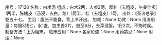 序号：17128
名称：白术汤
组成：白术2两，人参2两，厚朴（去粗皮，生姜汁炙）1两半，陈橘皮（汤浸，去白，焙）1两半，桂（去粗皮）1两。
出处：《圣济总录》卷五十七。
主治：腹胀不能食，背上冷汗出。
加减：None
功效：None
用法用量：每服3钱匕，水1盏，加生姜3片，煎至6分，去滓温服，1日2次，不拘时候。
制备方法：上为粗末。
临床应用：None
各家论述：None
用药禁忌：None
附注：None
